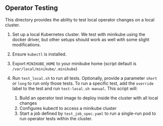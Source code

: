 ## Operator Testing

This directory provides the ability to test local operator changes on a local cluster.

1. Set up a local Kubernetes cluster. We test with minikube using the docker driver, but other setups should work as well with some slight modifications.

1. Ensure `kubectl` is installed. 

1. Export `MINIKUBE_HOME` to your minikube home (script default is `/var/local/minikube/.minikube`)

1. Run `test_local.sh` to run all tests. Optionally, provide a parameter `short` or `long` to run only those tests. To run a specific test, add the `override` label to the test and run `test-local.sh manual`. This script will: 
    1. Build an operator test image to deploy inside the cluster with all local changes
    1. Configures kubectl to access a minikube cluster
    1. Start a job defined by `test_job_spec.yaml` to run a single-run pod to run operator tests within the cluster. 
